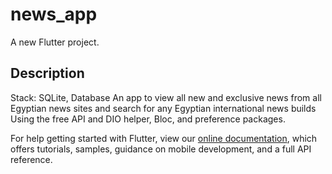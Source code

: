# news_app

A new Flutter project.

## Description

Stack: SQLite, Database
 An app to view all new and exclusive news from all Egyptian
 news sites and search for any Egyptian international news builds
 Using the free API and DIO helper, Bloc, and preference
 packages.

For help getting started with Flutter, view our
[online documentation](https://flutter.dev/docs), which offers tutorials,
samples, guidance on mobile development, and a full API reference.
